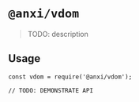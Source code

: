 # `@anxi/vdom`

> TODO: description

## Usage

```
const vdom = require('@anxi/vdom');

// TODO: DEMONSTRATE API
```
